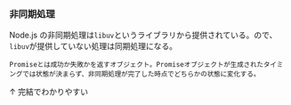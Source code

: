 ### 非同期処理

Node.js の非同期処理は`libuv`というライブラリから提供されている。ので、`libuv`が提供していない処理は同期処理になる。

```
Promiseとは成功か失敗かを返すオブジェクト。Promiseオブジェクトが生成されたタイミングでは状態が決まらず、非同期処理が完了した時点でどちらかの状態に変化する。
```

↑ 完結でわかりやすい
